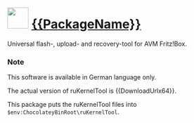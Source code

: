 ﻿# <img src="https://cdn.jsdelivr.net/gh/chocolatey/chocolatey-coreteampackages@edba4a5849ff756e767cba86641bea97ff5721fe/icons/rukerneltool.png" width="48" height="48"/> [{{PackageName}}](https://chocolatey.org/packages/{{PackageName}})


Universal flash-, upload- and recovery-tool for AVM Fritz!Box.

### Note

This software is available in German language only.

The actual version of ruKernelTool is {{DownloadUrlx64}}.

This package puts the ruKernelTool files into `$env:ChocolateyBinRoot\ruKernelTool`.

